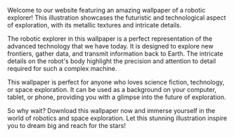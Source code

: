 <!--
Write me content for website with wallpaper "An illustration of a robotic explorer, with metallic textures and intricate details."
-->

<!--font:Poppins-->

Welcome to our website featuring an amazing wallpaper of a robotic explorer! This illustration showcases the futuristic and technological aspect of exploration, with its metallic textures and intricate details.

The robotic explorer in this wallpaper is a perfect representation of the advanced technology that we have today. It is designed to explore new frontiers, gather data, and transmit information back to Earth. The intricate details on the robot's body highlight the precision and attention to detail required for such a complex machine.

This wallpaper is perfect for anyone who loves science fiction, technology, or space exploration. It can be used as a background on your computer, tablet, or phone, providing you with a glimpse into the future of exploration.

So why wait? Download this wallpaper now and immerse yourself in the world of robotics and space exploration. Let this stunning illustration inspire you to dream big and reach for the stars!
